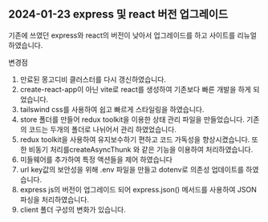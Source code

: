 ## 2024-01-23 express 및 react 버전 업그레이드

기존에 쓰였던 express와 react의 버전이 낮아서 업그레이드를 하고 사이트를 리뉴얼 하였습니다.

변경점
1. 만료된 몽고디비 클러스터를 다시 갱신하였습니다.
2. create-react-app이 아닌 vite로 react를 생성하여 기존보다 빠른 개발을 하게 되었습니다.
3. tailswind css를 사용하여 쉽고 빠르게 스타일링을 하였습니다.
4. store 폴더를 만들어 redux toolkit을 이용한 상태 관리 파일을 만들었습니다. 기존의 코드는 두개의 폴더로 나뉘어서 관리 하였었습니다.
5. redux toolkit을 사용하여 유지보수하기 편하고 코드 가독성을 향상시켰습니다. 또한 비동기 처리를createAsyncThunk 와 같은 기능을 이용하여 처리하였습니다.
6. 미들웨어를 추가하여 특정 액션들을 제어 하였습니다
7. url key값의 보안성을 위해 .env 파일을 만들고 dotenv로 의존성 업데이트를 하였습니다.
8. express js의 버전이 업그레이드 되어 express.json() 메서드를 사용하여 JSON 파싱을 처리하였습니다.
9. client 폴더 구성의 변화가 있습니다.

